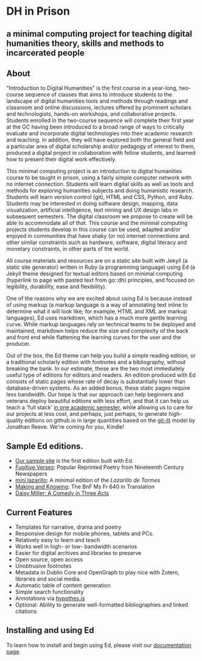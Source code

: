 # DH in Prison
## a minimal computing project for teaching digital humanities theory, skills and methods to incarcerated people

## About

"Introduction to Digital Humanities" is the first course in a year-long, two-course sequence of classes that aims to introduce students to the landscape of digital humanities tools and methods through readings and classroom and online discussions, lectures offered by prominent scholars and technologists, hands-on workshops, and collaborative projects. Students enrolled in the two-course sequence will complete their first year at the GC having been introduced to a broad range of ways to critically evaluate and incorporate digital technologies into their academic research and teaching. In addition, they will have explored both the general field and a particular area of digital scholarship and/or pedagogy of interest to them, produced a digital project in collaboration with fellow students, and learned how to present their digital work effectively.

This minimal computing project is an introduction to digital humanities course to be taught in prison, using a fairly simple computer network with no internet connection. Students will learn digital skills as well as tools and methods for exploring humanities subjects and doing humanistic research. Students will learn version control (git), HTML and CSS, Python, and Ruby. Students may be interested in doing software design, mapping, data visualization, artificial intelligence, text mining and UX design labs in subsequent semesters. The digital classroom we propose to create will be able to accommodate all of that. This course and the minimal computing projects students develop in this course can be used, adapted and/or enjoyed in communities that have shaky (or no) internet connections and other similar constraints such as hardware, software, digital literacy and monetary constraints, in other parts of the world.

All course materials and resources are on a static site built with Jekyll (a static site generator) written in Ruby (a programming language) using Ed (a Jekyll theme designed for textual editors based on minimal computing (hyperlink to page with pasted text from go::dh) principles, and focused on legibility, durability, ease and flexibility).

One of the reasons why we are excited about using Ed is because instead of using markup (a markup language is a way of annotating text inline to determine what it will look like; for example, HTML and XML are markup languages), Ed uses markdown, which has a much more gentle learning curve.
While markup languages rely on technical teams to be deployed and maintained, markdown helps reduce the size and complexity of the back and
front end while flattening the learning curves for the user and the producer.

Out of the box, the Ed
theme can help you build a simple reading edition, or a traditional scholarly edition with footnotes
and a bibliography, without breaking the bank. In our estimate, these are the two most immediately
useful type of editions for editors and readers. An edition produced with Ed consists of static
pages whose rate of decay is substantially lower than database-driven systems. As an added bonus,
these static pages require less bandwidth. Our hope is that our approach can help beginners and
veterans deploy beautiful editions with less effort, and that it can help us teach a 'full stack'
[in one academic semester](https://github.com/susannalles/MinimalEditions/blob/master/README.md),
while allowing us to care for our projects at less cost, and perhaps, just perhaps, to generate
high-quality editions on github.io in large quantities based on the
[git-lit](http://jonreeve.com/2015/09/introducing-git-lit/) model by Jonathan Reeve. We're coming
for you, Kindle!


## Sample Ed editions.

- [Our sample site](http://minicomp.github.io/ed/) is the first edition built with Ed.
- [Fugitive Verses](http://fugitiverses.viraltexts.org/): Popular Reprinted Poetry from Nineteenth Century Newspapers
- [mini lazarillo](http://minilazarillo.github.io/): A minimal edition of the *Lazarillo de Tormes*
- [Making and Knowing](https://cu-mkp.github.io/GR8975-edition/): The BnF Ms Fr 640 in Translation
- [Daisy Miller: A Comedy in Three Acts](https://britaneeelizabeth.github.io/ed/texts/DaisyMillerPlay/)


## Current Features

- Templates for narrative, drama and poetry
- Responsive design for mobile phones, tablets and PCs.
- Relatively easy to learn and teach
- Works well in high- or low- bandwidth scenarios
- Easier for digital archives and libraries to preserve
- Open source, open access
- Unobtrusive footnotes
- Metadata in Dublin Core and OpenGraph to play nice with Zotero, libraries and social media.
- Automatic table of content generation
- Simple search functionality
- Annotations via [hypothes.is](https://hypothes.is/)
- Optional: Ability to generate well-formatted bibliographies and linked citations


## Installing and using Ed

To learn how to install and begin using Ed, please visit our
[documentation page](http://minicomp.github.io/ed/documentation).
